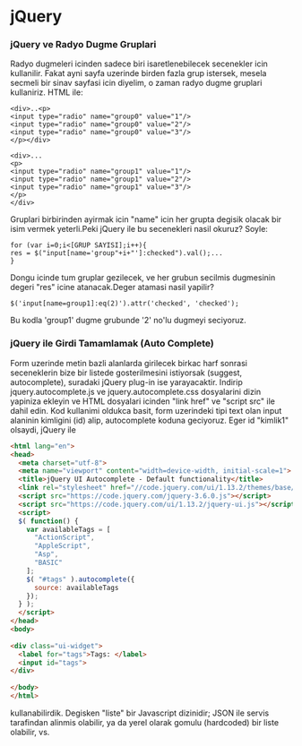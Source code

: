 # jQuery

### jQuery ve Radyo Dugme Gruplari

Radyo dugmeleri icinden sadece biri isaretlenebilecek secenekler icin
kullanilir. Fakat ayni sayfa uzerinde birden fazla grup istersek,
mesela secmeli bir sinav sayfasi icin diyelim, o zaman radyo dugme
gruplari kullaniriz. HTML ile:

```
<div>..<p>
<input type="radio" name="group0" value="1"/>
<input type="radio" name="group0" value="2"/>
<input type="radio" name="group0" value="3"/>
</p></div>

<div>...
<p>
<input type="radio" name="group1" value="1"/>
<input type="radio" name="group1" value="2"/>
<input type="radio" name="group1" value="3"/>
</p>
</div>
```

Gruplari birbirinden ayirmak icin "name" icin her grupta degisik
olacak bir isim vermek yeterli.Peki jQuery ile bu secenekleri nasil
okuruz? Soyle:

```
for (var i=0;i<[GRUP SAYISI];i++){
res = $("input[name='group"+i+"']:checked").val();...
}
```

Dongu icinde tum gruplar gezilecek, ve her grubun secilmis dugmesinin
degeri "res" icine atanacak.Deger atamasi nasil
yapilir?

```
$('input[name=group1]:eq(2)').attr('checked', 'checked');
```

Bu kodla 'group1' dugme grubunde '2' no'lu dugmeyi seciyoruz.

### jQuery ile Girdi Tamamlamak (Auto Complete)

Form uzerinde metin bazli alanlarda girilecek birkac harf sonrasi
seceneklerin bize bir listede gosterilmesini istiyorsak (suggest,
autocomplete), suradaki jQuery plug-in ise yarayacaktir. Indirip
jquery.autocomplete.js ve jquery.autocomplete.css dosyalarini dizin
yapiniza ekleyin ve HTML dosyalari icinden "link href" ve "script src"
ile dahil edin. Kod kullanimi oldukca basit, form uzerindeki tipi text
olan input alaninin kimligini (id) alip, autocomplete koduna
geciyoruz. Eger id "kimlik1" olsaydi, jQuery ile

```html
<html lang="en">
<head>
  <meta charset="utf-8">
  <meta name="viewport" content="width=device-width, initial-scale=1">
  <title>jQuery UI Autocomplete - Default functionality</title>
  <link rel="stylesheet" href="//code.jquery.com/ui/1.13.2/themes/base/jquery-ui.css">
  <script src="https://code.jquery.com/jquery-3.6.0.js"></script>
  <script src="https://code.jquery.com/ui/1.13.2/jquery-ui.js"></script>
  <script>
  $( function() {
    var availableTags = [
      "ActionScript",
      "AppleScript",
      "Asp",
      "BASIC"
    ];
    $( "#tags" ).autocomplete({
      source: availableTags
    });
  } );
  </script>
</head>
<body>
 
<div class="ui-widget">
  <label for="tags">Tags: </label>
  <input id="tags">
</div>
  
</body>
</html>
```

kullanabilirdik. Degisken "liste" bir Javascript dizinidir; JSON ile
servis tarafindan alinmis olabilir, ya da yerel olarak gomulu
(hardcoded) bir liste olabilir, vs.

